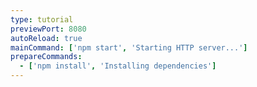 ```yaml
---
type: tutorial
previewPort: 8080
autoReload: true
mainCommand: ['npm start', 'Starting HTTP server...']
prepareCommands:
  - ['npm install', 'Installing dependencies']
---
```

